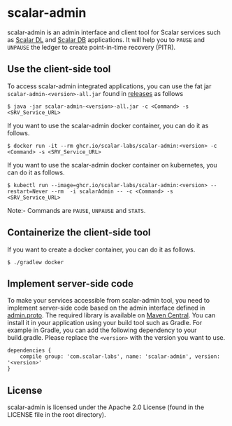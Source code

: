 # scalar-admin

scalar-admin is an admin interface and client tool for Scalar services such as [Scalar DL](https://github.com/scalar-labs/scalardl) and [Scalar DB](https://github.com/scalar-labs/scalardb) applications. 
It will help you to `PAUSE` and `UNPAUSE` the ledger to create point-in-time recovery (PITR). 

## Use the client-side tool

To access scalar-admin integrated applications, you can use the fat jar `scalar-admin-<version>-all.jar` found in [releases](https://github.com/scalar-labs/scalar-admin/releases) as follows

```console
$ java -jar scalar-admin-<version>-all.jar -c <Command> -s <SRV_Service_URL>
```

If you want to use the scalar-admin docker container, you can do it as follows.

```console
$ docker run -it --rm ghcr.io/scalar-labs/scalar-admin:<version> -c <Command> -s <SRV_Service_URL>
```

If you want to use the scalar-admin docker container on kubernetes, you can do it as follows.

```console
$ kubectl run --image=ghcr.io/scalar-labs/scalar-admin:<version> --restart=Never --rm  -i scalarAdmin -- -c <Command> -s <SRV_Service_URL>
```

Note:- Commands are `PAUSE`, `UNPAUSE` and `STATS`.

## Containerize the client-side tool

If you want to create a docker container, you can do it as follows.

```console
$ ./gradlew docker
```

## Implement server-side code

To make your services accessible from scalar-admin tool, you need to implement server-side code based on the admin interface defined in [admin.proto](src/main/proto/scalar/protobuf/admin.proto).
The required library is available on [Maven Central](https://search.maven.org/search?q=a:scalar-admin). You can install it in your application using your build tool such as Gradle. For example in Gradle, you can add the following dependency to your build.gradle. Please replace the `<version>` with the version you want to use.

```
dependencies {
    compile group: 'com.scalar-labs', name: 'scalar-admin', version: '<version>'
}
```

## License
scalar-admin is licensed under the Apache 2.0 License (found in the LICENSE file in the root directory).
